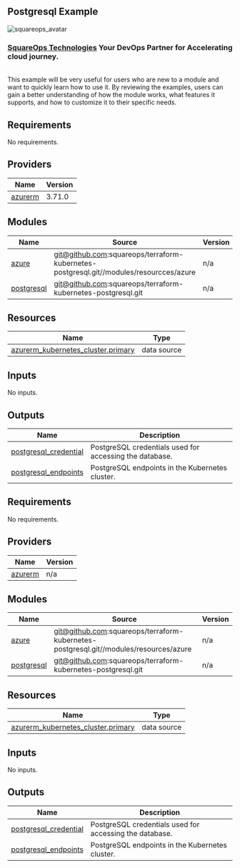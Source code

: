 ## Postgresql Example
![squareops_avatar]

[squareops_avatar]: https://squareops.com/wp-content/uploads/2022/12/squareops-logo.png

### [SquareOps Technologies](https://squareops.com/) Your DevOps Partner for Accelerating cloud journey.
<br>
This example will be very useful for users who are new to a module and want to quickly learn how to use it. By reviewing the examples, users can gain a better understanding of how the module works, what features it supports, and how to customize it to their specific needs.
<!-- BEGIN_TF_DOCS -->

## Requirements

No requirements.

## Providers

| Name | Version |
|------|---------|
| <a name="provider_azurerm"></a> [azurerm](#provider\_azurerm) | 3.71.0 |

## Modules

| Name | Source | Version |
|------|--------|---------|
| <a name="module_azure"></a> [azure](#module\_azure) | git@github.com:squareops/terraform-kubernetes-postgresql.git//modules/resourcces/azure | n/a |
| <a name="module_postgresql"></a> [postgresql](#module\_postgresql) | git@github.com:squareops/terraform-kubernetes-postgresql.git | n/a |

## Resources

| Name | Type |
|------|------|
| [azurerm_kubernetes_cluster.primary](https://registry.terraform.io/providers/hashicorp/azurerm/latest/docs/data-sources/kubernetes_cluster) | data source |

## Inputs

No inputs.

## Outputs

| Name | Description |
|------|-------------|
| <a name="output_postgresql_credential"></a> [postgresql\_credential](#output\_postgresql\_credential) | PostgreSQL credentials used for accessing the database. |
| <a name="output_postgresql_endpoints"></a> [postgresql\_endpoints](#output\_postgresql\_endpoints) | PostgreSQL endpoints in the Kubernetes cluster. |
<!-- END_TF_DOCS -->
<!-- BEGINNING OF PRE-COMMIT-TERRAFORM DOCS HOOK -->
## Requirements

No requirements.

## Providers

| Name | Version |
|------|---------|
| <a name="provider_azurerm"></a> [azurerm](#provider\_azurerm) | n/a |

## Modules

| Name | Source | Version |
|------|--------|---------|
| <a name="module_azure"></a> [azure](#module\_azure) | git@github.com:squareops/terraform-kubernetes-postgresql.git//modules/resources/azure | n/a |
| <a name="module_postgresql"></a> [postgresql](#module\_postgresql) | git@github.com:squareops/terraform-kubernetes-postgresql.git | n/a |

## Resources

| Name | Type |
|------|------|
| [azurerm_kubernetes_cluster.primary](https://registry.terraform.io/providers/hashicorp/azurerm/latest/docs/data-sources/kubernetes_cluster) | data source |

## Inputs

No inputs.

## Outputs

| Name | Description |
|------|-------------|
| <a name="output_postgresql_credential"></a> [postgresql\_credential](#output\_postgresql\_credential) | PostgreSQL credentials used for accessing the database. |
| <a name="output_postgresql_endpoints"></a> [postgresql\_endpoints](#output\_postgresql\_endpoints) | PostgreSQL endpoints in the Kubernetes cluster. |
<!-- END OF PRE-COMMIT-TERRAFORM DOCS HOOK -->
